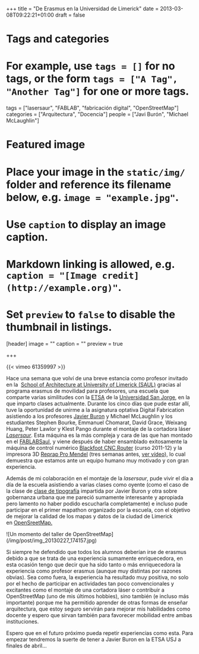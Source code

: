 +++
title = "De Erasmus en la Universidad de Limerick"
date = 2013-03-08T09:22:21+01:00
draft = false

# Tags and categories
# For example, use `tags = []` for no tags, or the form `tags = ["A Tag", "Another Tag"]` for one or more tags.
tags = ["lasersaur", "FABLAB", "fabricación digital", "OpenStreetMap"]
categories = ["Arquitectura", "Docencia"]
people = ["Javi Burón", "Michael McLaughlin"]

# Featured image
# Place your image in the `static/img/` folder and reference its filename below, e.g. `image = "example.jpg"`.
# Use `caption` to display an image caption.
#   Markdown linking is allowed, e.g. `caption = "[Image credit](http://example.org)"`.
# Set `preview` to `false` to disable the thumbnail in listings.
[header]
image = ""
caption = ""
preview = true

+++

{{< vimeo 61359997 >}}

Hace una semana que volví de una breve estancia como profesor invitado en la&nbsp; <a href="http://saul.ie/" class="ext" target="_blank">School of Architecture at University of Limerick (SAUL)</a> gracias al programa erasmus de movilidad para profesores, una escuela que comparte varias similitudes con la <a href="http://etsa.usj.es" class="ext" target="_blank">ETSA</a> de la <a href="http://usj.es" class="ext" target="_blank">Universidad San Jorge</a>, en la que imparto clases actualmente. Durante los cinco días que pude estar allí, tuve la oportunidad de unirme a la asignatura optativa Digital Fabrication asistiendo a los profesores <a href="http://javierburon.net/" class="ext" target="_blank">Javier Buron</a> y Michael McLaughlin y los estudiantes Stephen Bourke, Emmanuel Chomarat, David Grace, Weixang Huang, Peter Lawlor y Klest Pango durante el montaje de la cortadora láser <a href="http://labs.nortd.com/lasersaur/" class="ext" target="_blank"><em>Lasersaur</em></a>. Esta máquina es la más compleja y cara de las que han montado en el <a href="https://www.facebook.com/FabLabAtSAUL" class="ext" target="_blank">FABLABSaul</a>, y viene después de haber ensamblado exitosamente la máquina de control numérico <a href="http://buildyourcnc.com/blackFoot48v40.aspx" class="ext" target="_blank">Blackfoot CNC Router</a> (curso 2011-12) y la impresora 3D <a href="http://reprap.org/wiki/Mendel" class="ext" target="_blank">Reprap Pro Mendel</a> (tres semanas antes, <a href="https://vimeo.com/60248119" class="ext" target="_blank">ver vídeo</a>), lo cual demuestra que estamos ante un equipo humano muy motivado y con gran experiencia.</p>
<p>Además de mi colaboración en el montaje de la <em>lasersaur</em>, pude vivir el día a día de la escuela asistiendo a varias clases como oyente (como el caso de la clase de <a href="http://saul.javierburon.net/drawing-representation/typography/" class="ext" target="_blank">clase de tipografía</a> impartida por Javier Buron y otra sobre gobernanza urbana que me pareció sumamente interesante y apropiada pero lamento no haber podido escucharla completamente) e incluso pude participar en el primer mapathon organizado por la escuela, con el objetivo de mejorar la calidad de los mapas y datos de la ciudad de Limerick en&nbsp;<a href="https://openstreetmap.org" class="ext" target="_blank">OpenSreetMap.</a></p>
![Un momento del taller de OpenStreetMap](/img/post/img_20130227_174157.jpg)
<p>Si siempre he defendido que todos los alumnos deberían irse de erasmus debido a que se trata de una experiencia sumamente enriquecedora, en esta ocasión tengo que decir que ha sido tanto o más enriquecedora la experiencia como profesor erasmus (aunque muy distintas por razones obvias). Sea como fuera, la experiencia ha resultado muy positiva, no solo por el hecho de participar en actividades tan poco convencionales y excitantes como el montaje de una cortadora láser o contribuir a OpenStreetMap (uno de mis últimos hobbies), sino también (e incluso más importante) porque me ha permitido aprender de otras formas de enseñar arquitectura, que estoy seguro servirán para mejorar mis habilidades como docente y espero que sirvan también para favorecer mobilidad entre ambas instituciones.</p>
<p>Espero que en el futuro próximo pueda repetir experiencias como esta. Para empezar tendremos la suerte de tener a Javier Buron en la ETSA USJ a finales de abril...</p>
